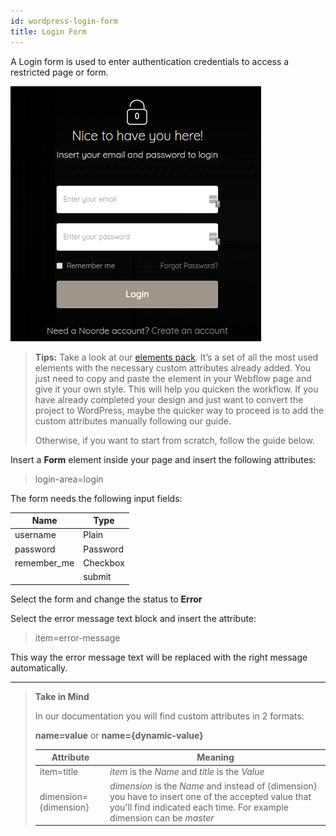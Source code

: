 ```yaml
---
id: wordpress-login-form
title: Login Form
---
```


A Login form is used to enter authentication credentials to access a restricted page or form. 

![](assets/wordpress-login-form.png)

> **Tips:**
> Take a look at our [elements pack](https://webflow.com/website/webflow-to-wordpress-elements-pack). It’s a set of all the most used elements with the necessary custom attributes already added. You just need to copy and paste the element in your Webflow page and give it your own style. This will help you quicken the workflow. If you have already completed your design and just want to convert the project to WordPress, maybe the quicker way to proceed is to add the custom attributes manually following our guide.
>
> Otherwise, if you want to start from scratch, follow the guide below.


Insert a **Form** element inside your page and insert the following attributes:

> login-area=login

The form needs the following input fields: 

 **Name**             | **Type** | 
 -------------        | --------------- |
 | username           | Plain | REQUIRED
 | password | Password | REQUIRED
 | remember_me | Checkbox
 |                         | submit |

Select the form and change the status to **Error**

Select the error message text block and insert the attribute:

> item=error-message

This way the error message text will be replaced with the right message automatically.


---------
> **Take in Mind**
>
> In our documentation you will find custom attributes in 2 formats:
>
> **name=value** or **name={dynamic-value}**
>
>
> **Attribute**             | **Meaning** | 
> -------------             | --------------- |
> | item=title              | *item* is the *Name* and *title* is the *Value* |
> | dimension={dimension}   | *dimension* is the *Name* and instead of {dimension} you have to insert one of the accepted value that you'll find indicated each time. For example dimension can be *master*|
